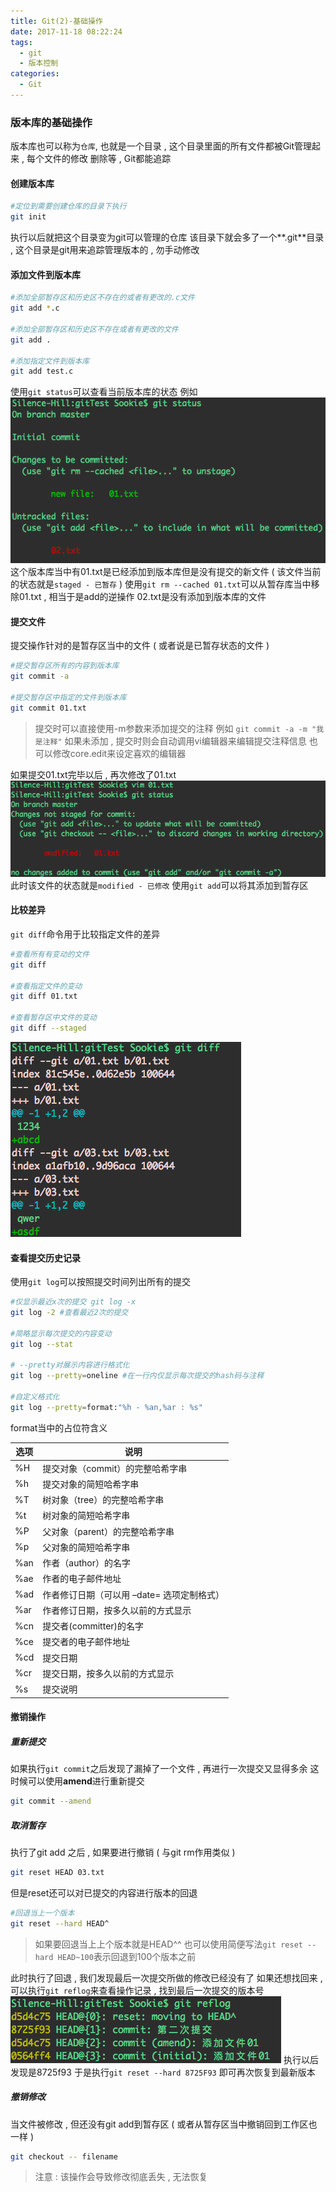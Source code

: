 ```yaml
---
title: Git(2)-基础操作
date: 2017-11-18 08:22:24
tags: 
  - git
  - 版本控制
categories: 
  - Git
---
```



### 版本库的基础操作

版本库也可以称为`仓库`, 也就是一个目录 , 这个目录里面的所有文件都被Git管理起来 , 每个文件的修改 删除等 , Git都能追踪
<!-- more -->
#### 创建版本库
```bash
#定位到需要创建仓库的目录下执行
git init
```
执行以后就把这个目录变为git可以管理的仓库
该目录下就会多了一个**.git**目录 , 这个目录是git用来追踪管理版本的 , 勿手动修改

#### 添加文件到版本库
```bash
#添加全部暂存区和历史区不存在的或者有更改的.c文件
git add *.c

#添加全部暂存区和历史区不存在或者有更改的文件
git add .

#添加指定文件到版本库
git add test.c
```
使用`git status`可以查看当前版本库的状态
例如
![git status](/images/git/git_status.png)
这个版本库当中有01.txt是已经添加到版本库但是没有提交的新文件 ( 该文件当前的状态就是`staged - 已暂存` )
使用`git rm --cached 01.txt`可以从暂存库当中移除01.txt , 相当于是add的逆操作
02.txt是没有添加到版本库的文件

#### 提交文件
提交操作针对的是暂存区当中的文件 ( 或者说是已暂存状态的文件 )
```bash
#提交暂存区所有的内容到版本库
git commit -a

#提交暂存区中指定的文件到版本库
git commit 01.txt
```
> 提交时可以直接使用-m参数来添加提交的注释
> 例如 `git commit -a -m "我是注释"`
> 如果未添加 , 提交时则会自动调用vi编辑器来编辑提交注释信息
> 也可以修改core.edit来设定喜欢的编辑器

如果提交01.txt完毕以后 , 再次修改了01.txt
![modified](/images/git/git_modified.png)
此时该文件的状态就是`modified - 已修改`
使用`git add`可以将其添加到暂存区

#### 比较差异
`git diff`命令用于比较指定文件的差异
```bash
#查看所有有变动的文件
git diff

#查看指定文件的变动
git diff 01.txt

#查看暂存区中文件的变动
git diff --staged
```
![git diff](/images/git/git_diff.png)

#### 查看提交历史记录

使用`git log`可以按照提交时间列出所有的提交
```bash
#仅显示最近x次的提交 git log -x
git log -2 #查看最近2次的提交

#简略显示每次提交的内容变动
git log --stat

# --pretty对展示内容进行格式化
git log --pretty=oneline #在一行内仅显示每次提交的hash码与注释

#自定义格式化
git log --pretty=format:"%h - %an,%ar : %s"
```
format当中的占位符含义

| 选项 | 说明 |
|----|-----|
|%H|提交对象（commit）的完整哈希字串|
|%h|提交对象的简短哈希字串|
|%T|树对象（tree）的完整哈希字串|
|%t|树对象的简短哈希字串|
|%P|父对象（parent）的完整哈希字串|
|%p|父对象的简短哈希字串|
|%an|作者（author）的名字|
|%ae|作者的电子邮件地址|
|%ad|作者修订日期（可以用 –date= 选项定制格式）|
|%ar|作者修订日期，按多久以前的方式显示|
|%cn|提交者(committer)的名字|
|%ce|提交者的电子邮件地址|
|%cd|提交日期|
|%cr|提交日期，按多久以前的方式显示|
|%s|提交说明|

#### 撤销操作
##### 重新提交
如果执行`git commit`之后发现了漏掉了一个文件 , 再进行一次提交又显得多余
这时候可以使用**amend**进行重新提交
```bash
git commit --amend
```
##### 取消暂存
执行了git add 之后 , 如果要进行撤销
( 与git rm作用类似 )
```bash
git reset HEAD 03.txt
```
但是reset还可以对已提交的内容进行版本的回退
```bash
#回退当上一个版本
git reset --hard HEAD^
```
> 如果要回退当上上个版本就是HEAD^^
也可以使用简便写法`git reset --hard HEAD~100`表示回退到100个版本之前

此时执行了回退 , 我们发现最后一次提交所做的修改已经没有了
如果还想找回来 , 可以执行`git reflog`来查看操作记录 , 找到最后一次提交的版本号
![git reflog](/images/git/git_reflog.png)
执行以后发现是8725f93
于是执行`git reset --hard 8725F93`
即可再次恢复到最新版本

##### 撤销修改
当文件被修改 , 但还没有git add到暂存区 ( 或者从暂存区当中撤销回到工作区也一样 )
```bash
git checkout -- filename
```
> 注意 : 该操作会导致修改彻底丢失 , 无法恢复
